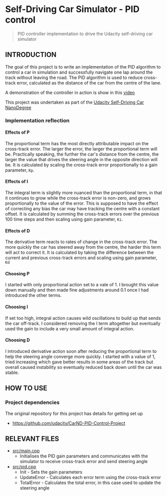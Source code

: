 # Self-Driving Car Simulator - PID control
> PID controller implementation to drive the Udacity self-driving car simulator

## INTRODUCTION
The goal of this project is to write an implementation of the PID algorithm to control a car in simulation and successfully navigate one lap around the track without leaving the road. The PID algorithm is used to reduce cross-track error, calculated as the distance of the car from the centre of the lane.

A demonstration of the controller in action is show in this [video](project_video_output.mp4)

This project was undertaken as part of the [Udacity Self-Driving Car NanoDegree](https://eu.udacity.com/course/self-driving-car-engineer-nanodegree--nd013)

### Implementation reflection
#### Effects of P
The proportional term has the most directly attributable impact on the cross-track error. The larger the error, the larger the proportional term will be. Practically speaking, the further the car's distance from the centre, the larger the value that drives the steering angle in the opposite direction will be.
It is calculated by scaling the cross-track error proportionally to a gain parameter, `Kp`.
#### Effects of I
The integral term is slightly more nuanced than the proportional term, in that it continues to grow while the cross-track error is non-zero, and grows proportionally to the value of the error. This is supposed to have the effect of correcting any bias the car may have tracking the centre with a constant offset.
It is calculated by summing the cross-track errors over the previous 100 time steps and then scaling using gain parameter, `Ki`.
#### Effects of D
The derivative term reacts to rates of change in the cross-track error. The more quickly the car has steered away from the centre, the harder this term will act to correct it.
It is calculated by taking the difference between the current and previous cross-track errors and scaling using gain parameter, `Kd`
#### Choosing P
I started with only proportional action set to a vale of 1. I brought this value down manually and then made fine adjustments around 0.1 once I had introduced the other terms.
#### Choosing I
If set too high, integral action causes wild oscillations to build up that sends the car off-track. I considered removing the I term altogether but eventually used the gain to include a very small amount of integral action.
#### Choosing D
I introduced derivative action soon after reducing the proportional term to help the steering angle converge more quickly. I started with a value of 1, tried increasing which gave better results in some areas of the track but overall caused instability so eventually reduced back down until the car was stable.


## HOW TO USE
### Project dependencies
The original repository for this project has details for getting set up
* https://github.com/udacity/CarND-PID-Control-Project

## RELEVANT FILES
* [src/main.cpp](src/main.cpp)
  * Initialises the PID gain parameters and communicates with the simulator to receive cross-track error and send steering angle
* [src/pid.cpp](src/pid.cpp)
  * Init - Sets the gain parameters
  * UpdateError - Calculates each error term using the cross-track error
  * TotalError - Calculates the total error, in this case used to update the steering angle
